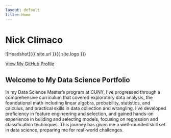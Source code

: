 ```yaml
---
layout: default
title: Home
---
```


# Nick Climaco
![Headshot]({{ site.url }}{{ site.logo }})

[View My GitHub Profile](https://github.com/nickamc)

## Welcome to My Data Science Portfolio
In my Data Science Master’s program at CUNY, I’ve progressed through a comprehensive curriculum that covered exploratory data analysis, the foundational math including linear algebra, probability, statistics, and calculus, and practical skills in data collection and wrangling. I’ve developed proficiency in feature engineering and selection, and gained hands-on experience in building and selecting models, focusing on regression and classification techniques. This journey has given me a well-rounded skill set in data science, preparing me for real-world challenges.
